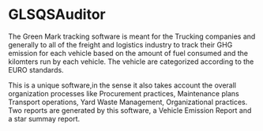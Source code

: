 # GLSQSAuditor
The Green Mark tracking software is meant for the Trucking companies and generally to all of the freight and logistics industry to track their GHG emission for each vehicle based on the amount of fuel consumed and the kilomters run by each vehicle. The vehicle are categorized according to the EURO standards.

This is a unique software,in the sense it also takes account the overall organization processes like Procurement practices, Maintenance plans Transport operations, Yard Waste Management, Organizational practices. Two reports are generated by this software, a Vehicle Emission Report and a star summay report.
